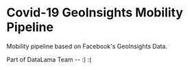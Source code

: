 
# Covid-19 GeoInsights Mobility Pipeline

Mobility pipeline based on Facebook's GeoInsights Data.

Part of DataLama Team -- :) :(